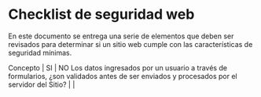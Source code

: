 Checklist de seguridad web
==========

En este documento se entrega una serie de elementos que deben ser revisados para determinar si un sitio web cumple con las características de seguridad mínimas.

Concepto  | SI | NO
Los datos ingresados por un usuario a través de formularios, ¿son validados antes de ser enviados y procesados por el servidor del Sitio? |  | 
